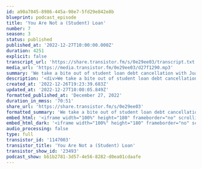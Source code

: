 ```yaml
---
id: a90a7045-8986-445a-98e7-5fd29e842e8b
blueprint: podcast_episode
title: 'You Are Not a (Student) Loan'
number: 7
season: 3
status: published
published_at: '2022-12-27T10:00:00.000Z'
duration: 4251
explicit: false
transcript_url: 'https://share.transistor.fm/s/0e29ee03/transcript.txt'
media_url: 'https://media.transistor.fm/0e29ee03/d27f1290.mp3'
summary: 'We take a bite out of student loan debt cancellation with Juan Ramiro Sarmiento (he/him), press secretary of Young Invincibles. We examine the history of higher education becoming less affordable, the emergence of student loan debt cancellation as a political platform, and upcoming legal battle over federal loan forgiveness.'
description: '<div>We take a bite out of student loan debt cancellation with <a href="https://twitter.com/DonSarmiento_">Juan Ramiro Sarmiento</a> (he/him), press secretary of <a href="https://younginvincibles.org/">Young Invincibles</a>. We examine the history of higher education becoming less affordable, the emergence of student loan debt cancellation as a political platform, and upcoming legal battle over federal loan forgiveness.&nbsp;</div><div><br></div><div><strong>Additional Resources &amp; References</strong></div><ul><li><a href="https://sgdinstitute.org/news/getting-through-the-holidays-suggestions-for-lgbtq-folks-wrong-answers-included-as-a-treat">Getting Through the Holidays: Suggestions for LGBTQ+ Folks </a>– a list compiled by the Midwest Institute for Sexuality &amp; Gender Diversity</li><li><a href="https://younginvincibles.org/our-mission-values/">Young Invincibles</a> – elevating the voices of young Americans</li><li><a href="https://debtcollective.org/">Debt Collective</a>– a union of debtors</li><li><a href="https://williamsinstitute.law.ucla.edu/wp-content/uploads/LGBTQ-College-Student-COVID-May-2021.pdf">COVID-19 and Students in Higher Education</a> – using data collected in the Access to Higher Education Survey, researchers from the Williams Institute in collaboration with the Point Foundation examine the experiences of LGBTQ and non-LGBTQ students during the COVID-19 pandemic</li><li><a href="http://www.deanspade.net/2020/12/18/interview-with-the-nation-about-mutual-aid/">What is mutual aid?</a> – this article interview of Dean Space provides an overview of mutual aid as a community-care practice</li><li><a href="https://khn.org/news/tag/diagnosis-debt/">“Diagnosis: Debt”</a> – a reporting partnership between KHN and NPR exploring the scale, impact, and causes of medical debt in America</li></ul><div>For questions, comments or feedback about this episode: <a href="mailto:lastbite@sgdinstitute.org">lastbite@sgdinstitute.org</a></div><div><br></div><div>We’ve joined <a href="https://www.tiktok.com/@take.the.last.bite">TikTok</a>! You can also find us on <a href="https://twitter.com/sgdinstitute/">Twitter</a>, <a href="https://www.facebook.com/sgdinstitute">Facebook</a> and <a href="https://www.instagram.com/sgdinstitute/">Instagram</a> or at <a href="https://sgdinstitute.org/">sgdinstitute.org</a>&nbsp;</div><div><br></div><div>Host:<a href="https://www.instagram.com/tranzwrites/"> R.B. Brooks,</a> they/them, director of programs for the Midwest Institute for Sexuality and Gender Diversity&nbsp;</div><div><br></div><div>Cover art: Adrienne McCormick</div><div><br></div>'
created_at: '2022-12-26T19:23:39.683Z'
updated_at: '2022-12-27T10:00:05.849Z'
formatted_published_at: 'December 27, 2022'
duration_in_mmss: '70:51'
share_url: 'https://share.transistor.fm/s/0e29ee03'
formatted_summary: 'We take a bite out of student loan debt cancellation with Juan Ramiro Sarmiento (he/him), press secretary of Young Invincibles. We examine the history of higher education becoming less affordable, the emergence of student loan debt cancellation as a political platform, and upcoming legal battle over federal loan forgiveness.'
embed_html: '<iframe width="100%" height="180" frameborder="no" scrolling="no" seamless src="https://share.transistor.fm/e/0e29ee03"></iframe>'
embed_html_dark: '<iframe width="100%" height="180" frameborder="no" scrolling="no" seamless src="https://share.transistor.fm/e/0e29ee03/dark"></iframe>'
audio_processing: false
type: full
transistor_id: '1147003'
transistor_title: 'You Are Not a (Student) Loan'
transistor_show_id: '23493'
podcast_show: bb1b2781-3d57-4e56-8282-d0ea01cdaafe
---
```

